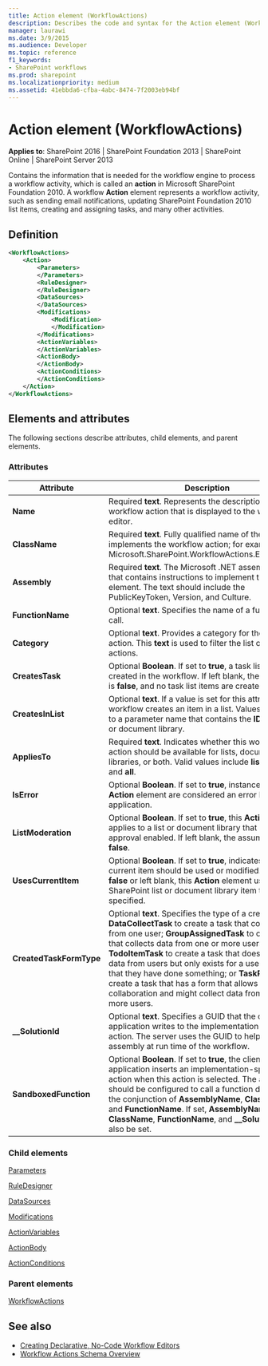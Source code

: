 ```yaml
---
title: Action element (WorkflowActions)
description: Describes the code and syntax for the Action element (WorkflowActions) which contains the information that is needed for the workflow engine to process a workflow activity.
manager: laurawi
ms.date: 3/9/2015
ms.audience: Developer
ms.topic: reference
f1_keywords: 
- SharePoint workflows
ms.prod: sharepoint
ms.localizationpriority: medium
ms.assetid: 41ebbda6-cfba-4abc-8474-7f2003eb94bf
---
```


# Action element (WorkflowActions)

**Applies to**: SharePoint 2016 | SharePoint Foundation 2013 | SharePoint Online | SharePoint Server 2013

Contains the information that is needed for the workflow engine to process a workflow activity, which is called an **action** in Microsoft SharePoint Foundation 2010. A workflow **Action** element represents a workflow activity, such as sending email notifications, updating SharePoint Foundation 2010 list items, creating and assigning tasks, and many other activities.

## Definition

```XML
<WorkflowActions>
    <Action>
        <Parameters>
        </Parameters>
        <RuleDesigner>
        </RuleDesigner>
        <DataSources>
        </DataSources>
        <Modifications>
            <Modification>
            </Modification>
        </Modifications>
        <ActionVariables>
        </ActionVariables>
        <ActionBody>
        </ActionBody>
        <ActionConditions>
        </ActionConditions>
    </Action>
</WorkflowActions>
```

## Elements and attributes

The following sections describe attributes, child elements, and parent elements.

### Attributes
  
| Attribute | Description |
| --- | --- |
| **Name** | Required **text**. Represents the description of the workflow action that is displayed to the workflow editor. |
| **ClassName** | Required **text**. Fully qualified name of the class that implements the workflow action; for example, Microsoft.SharePoint.WorkflowActions.EmailActivity. |
| **Assembly** | Required **text**. The Microsoft .NET assembly name that contains instructions to implement the **Action** element. The text should include the PublicKeyToken, Version, and Culture. |
| **FunctionName** | Optional **text**. Specifies the name of a function to call. |
| **Category** | Optional **text**. Provides a category for the workflow action. This **text** is used to filter the list of available actions. |
| **CreatesTask** | Optional **Boolean**. If set to **true**, a task list item is created in the workflow. If left blank, the assumption is **false**, and no task list items are created. |
| **CreatesInList** | Optional **text**. If a value is set for this attribute, the workflow creates an item in a list. Values must map to a parameter name that contains the **ID** of the list or document library. |
| **AppliesTo** | Required **text**. Indicates whether this workflow action should be available for lists, document libraries, or both. Valid values include **list**, **doclib**, and **all**. |
| **IsError** | Optional **Boolean**. If set to **true**, instances of this **Action** element are considered an error by the client application. |
| **ListModeration** | Optional **Boolean**. If set to **true**, this **Action** element applies to a list or document library that has content approval enabled. If left blank, the assumption is **false**. |
| **UsesCurrentItem** | Optional **Boolean**. If set to **true**, indicates that the current item should be used or modified. If set to **false** or left blank, this **Action** element uses only the SharePoint list or document library item that is specified. |
| **CreatedTaskFormType** | Optional **text**. Specifies the type of a created task: **DataCollectTask** to create a task that collects data from one user; **GroupAssignedTask** to create a task that collects data from one or more users; **TodoItemTask** to create a task that does not collect data from users but only exists for a user to validate that they have done something; or **TaskProcess** to create a task that has a form that allows for ad-hoc collaboration and might collect data from one or more users. |
| **__SolutionId** | Optional **text**. Specifies a GUID that the client application writes to the implementation-specific action. The server uses the GUID to help locate the assembly at run time of the workflow. |
| **SandboxedFunction** | Optional **Boolean**. If set to **true**, the client application inserts an implementation-specific action when this action is selected. The action should be configured to call a function defined by the conjunction of **AssemblyName**, **ClassName**, and **FunctionName**. If set, **AssemblyName**, **ClassName**, **FunctionName**, and **__SolutionId** must also be set. |

### Child elements

[Parameters](parameters-element-workflowinfo.md)

[RuleDesigner](ruledesigner-element-workflowinfo.md)

[DataSources](datasources-element-workflowinfo.md)

[Modifications](modifications-element-workflowinfo.md)

[ActionVariables](actionvariables-element-workflowinfo.md)

[ActionBody](actionbody-element-workflowinfo.md)

[ActionConditions](actionconditions-element-workflowinfo.md)

### Parent elements

[WorkflowActions](workflowactions-element-workflowactions.md)

## See also

- [Creating Declarative, No-Code Workflow Editors](https://msdn.microsoft.com/library/60dfda8d-e724-4d7d-9578-aa239c362dcf(Office.15).aspx)
- [Workflow Actions Schema Overview](https://msdn.microsoft.com/library/25da07cb-b228-43f2-9cdf-c8c71c3eabbb(Office.15).aspx)
